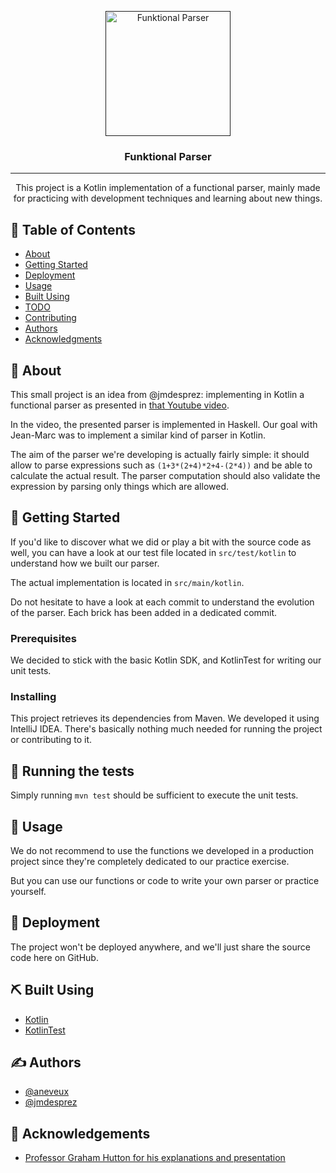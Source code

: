 <p align="center">
  <a href="" rel="noopener">
 <img width=200px height=200px src="https://image.flaticon.com/icons/svg/1998/1998693.svg" alt="Funktional Parser"></a>
</p>

<h3 align="center">Funktional Parser</h3>

---

<p align="center">
    This project is a Kotlin implementation of a functional parser, mainly made for practicing with development techniques and learning about new things.
</p>

## 📝 Table of Contents
- [About](#about)
- [Getting Started](#getting_started)
- [Deployment](#deployment)
- [Usage](#usage)
- [Built Using](#built_using)
- [TODO](../TODO.md)
- [Contributing](../CONTRIBUTING.md)
- [Authors](#authors)
- [Acknowledgments](#acknowledgement)

## 🧐 About <a name = "about"></a>

This small project is an idea from @jmdesprez: implementing in Kotlin a functional parser as presented in [that Youtube video](https://youtu.be/dDtZLm7HIJs).

In the video, the presented parser is implemented in Haskell. Our goal with Jean-Marc was to implement a similar kind of parser in Kotlin.

The aim of the parser we're developing is actually fairly simple: it should allow to parse expressions such as `(1+3*(2+4)*2+4-(2*4))` and be able to calculate the actual result. The parser computation should also validate the expression by parsing only things which are allowed.

## 🏁 Getting Started <a name = "getting_started"></a>

If you'd like to discover what we did or play a bit with the source code as well, you can have a look at our test file located in `src/test/kotlin` to understand how we built our parser.

The actual implementation is located in `src/main/kotlin`.

Do not hesitate to have a look at each commit to understand the evolution of the parser. Each brick has been added in a dedicated commit.

### Prerequisites

We decided to stick with the basic Kotlin SDK, and KotlinTest for writing our unit tests.

### Installing

This project retrieves its dependencies from Maven. We developed it using IntelliJ IDEA. There's basically nothing much needed for running the project or contributing to it.

## 🔧 Running the tests <a name = "tests"></a>

Simply running `mvn test` should be sufficient to execute the unit tests.

## 🎈 Usage <a name="usage"></a>

We do not recommend to use the functions we developed in a production project since they're completely dedicated to our practice exercise.

But you can use our functions or code to write your own parser or practice yourself.

## 🚀 Deployment <a name = "deployment"></a>

The project won't be deployed anywhere, and we'll just share the source code here on GitHub.

## ⛏️ Built Using <a name = "built_using"></a>

- [Kotlin](https://kotlinlang.org/)
- [KotlinTest](https://github.com/kotest/kotest)

## ✍️ Authors <a name = "authors"></a>

- [@aneveux](https://github.com/aneveux)
- [@jmdesprez](https://github.com/jmdesprez)

## 🎉 Acknowledgements <a name = "acknowledgement"></a>

- [Professor Graham Hutton for his explanations and presentation](https://youtu.be/dDtZLm7HIJs)
